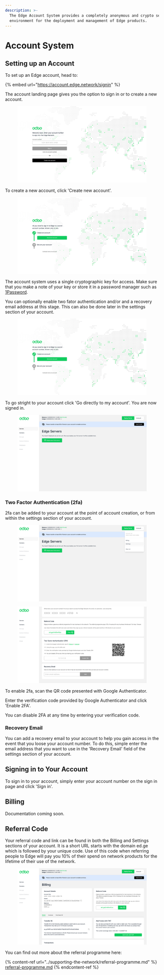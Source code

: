 ```yaml
---
description: >-
  The Edge Account System provides a completely anonymous and crypto secure
  environment for the deployment and management of Edge products.
---
```


# Account System

## Setting up an Account

To set up an Edge account, head to:

{% embed url="https://account.edge.network/signin" %}

The account landing page gives you the option to sign in or to create a new account.

<figure><img src="../.gitbook/assets/landingScreen.png" alt=""><figcaption></figcaption></figure>

To create a new account, click 'Create new account'.

<figure><img src="../.gitbook/assets/accountGenerationScreen.png" alt=""><figcaption></figcaption></figure>

The account system uses a single cryptographic key for access. Make sure that you make a note of your key or store it in a password manager such as [1Password](https://1password.com).

You can optionally enable two fator authentication and/or and a recovery email address at this stage. This can also be done later in the settings section of your account.

<figure><img src="../.gitbook/assets/accountGenerationScreen (1).png" alt=""><figcaption></figcaption></figure>

To go stright to your account click 'Go directly to my account'. You are now signed in.

<figure><img src="../.gitbook/assets/accountScreen.png" alt=""><figcaption></figcaption></figure>

### Two Factor Authentication (2fa)

2fa can be added to your account at the point of account creation, or from within the settings section of your account.

<figure><img src="../.gitbook/assets/accountSettings.png" alt=""><figcaption></figcaption></figure>

<figure><img src="../.gitbook/assets/enable2fa.png" alt=""><figcaption></figcaption></figure>

To enable 2fa, scan the QR code presented with Google Authenticator.

Enter the verification code provided by Google Authenticator and click 'Enable 2FA'.

You can disable 2FA at any time by entering your verification code.

### Recovery Email

You can add a recovery email to your account to help you gain access in the event that you loose your account number. To do this, simple enter the email address that you want to use in the 'Recovery Email' field of the settings section of your account.

## Signing in to Your Account

To sign in to your account, simply enter your account number on the sign in page and click 'Sign in'.

## Billing

Documentation coming soon.

## Referral Code

Your referral code and link can be found in both the Billing and Settings sections of your account. It is a short URL starts with the domain ed.ge which is followed by your unique code. Use of this code when referring people to Edge will pay you 10% of their spend on network products for the lifetime of their use of the network.

<figure><img src="../.gitbook/assets/referralLink.png" alt=""><figcaption></figcaption></figure>

You can find out more about the referral programme here:

{% content-ref url="../supporting-the-network/referral-programme.md" %}
[referral-programme.md](../supporting-the-network/referral-programme.md)
{% endcontent-ref %}
